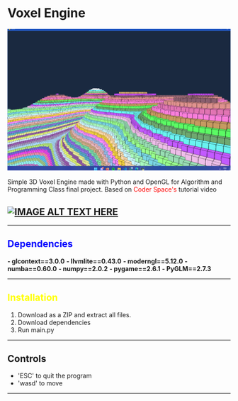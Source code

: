 # Voxel Engine

![alt text](documentation/Screenshot%202025-01-11%20121008.png)

Simple 3D Voxel Engine made with Python and OpenGL for Algorithm and Programming Class final project.
Based on <span style="color: red">Coder Space's</span> tutorial video

## [![IMAGE ALT TEXT HERE](http://img.youtube.com/vi/Ab8TOSFfNp4/0.jpg)](http://www.youtube.com/watch?v=Ab8TOSFfNp4)

---

## <span style="color:blue">Dependencies</span>

**- glcontext==3.0.0**
**- llvmlite==0.43.0**
**- moderngl==5.12.0**
**- numba==0.60.0**
**- numpy==2.0.2**
**- pygame==2.6.1**
**- PyGLM==2.7.3**

---

## <span style="color:yellow">Installation</span>

1. Download as a ZIP and extract all files.
2. Download dependencies
3. Run main.py

---

## Controls

- 'ESC' to quit the program
- 'wasd' to move

---
